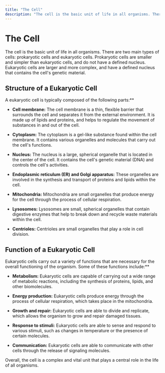```yaml
---
title: "The Cell"
description: "The cell is the basic unit of life in all organisms. There are two main types of cells: prokaryotic cells and eukaryotic cells. Prokaryotic cells are smaller and simpler than eukaryotic cells, and do not have a defined nucleus. Eukaryotic cells are larger and more complex, and have a defined nucleus that contains the cell's genetic material."
---
```


# The Cell

The cell is the basic unit of life in all organisms. There are two main types of cells: prokaryotic cells and eukaryotic cells. Prokaryotic cells are smaller and simpler than eukaryotic cells, and do not have a defined nucleus. Eukaryotic cells are larger and more complex, and have a defined nucleus that contains the cell's genetic material.

## Structure of a Eukaryotic Cell

A eukaryotic cell is typically composed of the following parts:**

- **Cell membrane:** The cell membrane is a thin, flexible barrier that surrounds the cell and separates it from the external environment. It is made up of lipids and proteins, and helps to regulate the movement of substances in and out of the cell.

- **Cytoplasm:** The cytoplasm is a gel-like substance found within the cell membrane. It contains various organelles and molecules that carry out the cell's functions.

- **Nucleus:** The nucleus is a large, spherical organelle that is located in the center of the cell. It contains the cell's genetic material (DNA) and controls the cell's activities.

- **Endoplasmic reticulum (ER) and Golgi apparatus:** These organelles are involved in the synthesis and transport of proteins and lipids within the cell.

- **Mitochondria:** Mitochondria are small organelles that produce energy for the cell through the process of cellular respiration.

- **Lysosomes:** Lysosomes are small, spherical organelles that contain digestive enzymes that help to break down and recycle waste materials within the cell.

- **Centrioles:** Centrioles are small organelles that play a role in cell division.

## Function of a Eukaryotic Cell

Eukaryotic cells carry out a variety of functions that are necessary for the overall functioning of the organism. Some of these functions include:**

- **Metabolism:** Eukaryotic cells are capable of carrying out a wide range of metabolic reactions, including the synthesis of proteins, lipids, and other biomolecules.

- **Energy production:** Eukaryotic cells produce energy through the process of cellular respiration, which takes place in the mitochondria.

- **Growth and repair:** Eukaryotic cells are able to divide and replicate, which allows the organism to grow and repair damaged tissues.

- **Response to stimuli:** Eukaryotic cells are able to sense and respond to various stimuli, such as changes in temperature or the presence of certain molecules.

- **Communication:** Eukaryotic cells are able to communicate with other cells through the release of signaling molecules.

Overall, the cell is a complex and vital unit that plays a central role in the life of all organisms.